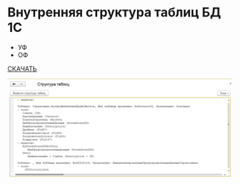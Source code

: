# Внутренняя структура таблиц БД 1С

* УФ
* ОФ

[СКАЧАТЬ](https://github.com/kuzyara/DBStorageStructureInfo/releases/download/tag/DBStorageStructureInfo.epf)

![2019-05-21_15-20-26.png](https://github.com/kuzyara/DBStorageStructureInfo/blob/master/2019-05-21_15-20-26.png?raw=true)
